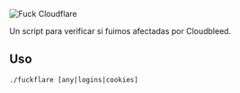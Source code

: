 ![Fuck Cloudflare](https://taz.partidopirata.com.ar/F6KL4pF5/file_677.jpg)

Un script para verificar si fuimos afectadas por Cloudbleed.

## Uso

```bash
./fuckflare [any|logins|cookies]
```
